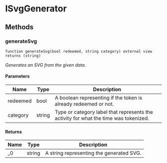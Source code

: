 # ISvgGenerator









## Methods

### generateSvg

```solidity
function generateSvg(bool redeemed, string category) external view returns (string)
```



*Generates an SVG from the given data.*

#### Parameters

| Name | Type | Description |
|---|---|---|
| redeemed | bool | A boolean representing if the token is already redeemed or not.
| category | string | Type or category label that represents the activity for what the time was tokenized.

#### Returns

| Name | Type | Description |
|---|---|---|
| _0 | string | A string representing the generated SVG.





